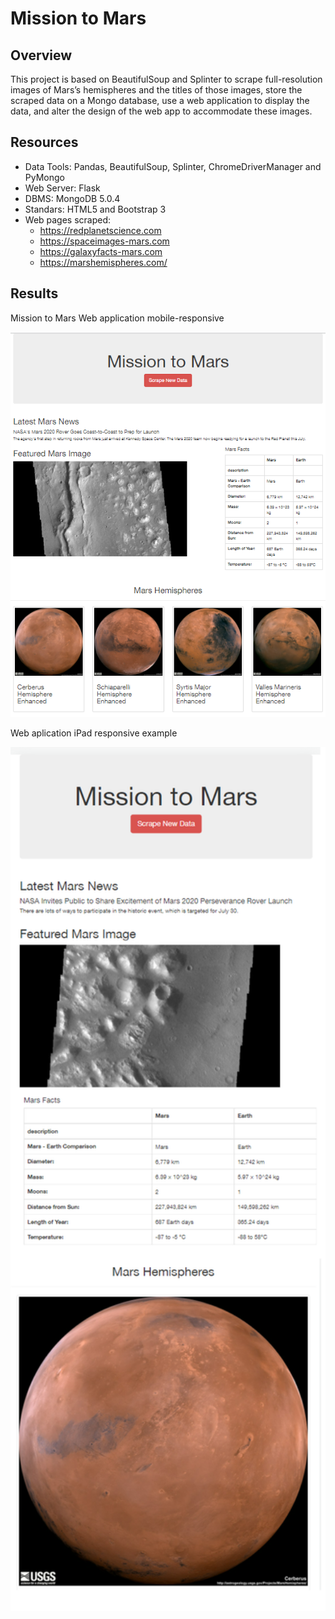 # Mission to Mars

## Overview
This project is based on BeautifulSoup and Splinter to scrape full-resolution images of Mars’s hemispheres and the titles of those images, store the scraped data on a Mongo database, use a web application to display the data, and alter the design of the web app to accommodate these images.

## Resources
  - Data Tools: Pandas, BeautifulSoup, Splinter, ChromeDriverManager and PyMongo
  - Web Server: Flask
  - DBMS: MongoDB 5.0.4
  - Standars: HTML5 and Bootstrap 3
  - Web pages scraped: 
    - https://redplanetscience.com 
    - https://spaceimages-mars.com 
    - https://galaxyfacts-mars.com 
    - https://marshemispheres.com/

## Results

Mission to Mars Web application mobile-responsive

<img src="templates/images/mission_to_mars.PNG" />

Web aplication iPad responsive example

<img src="templates/images/mobile.PNG" width="600" />
